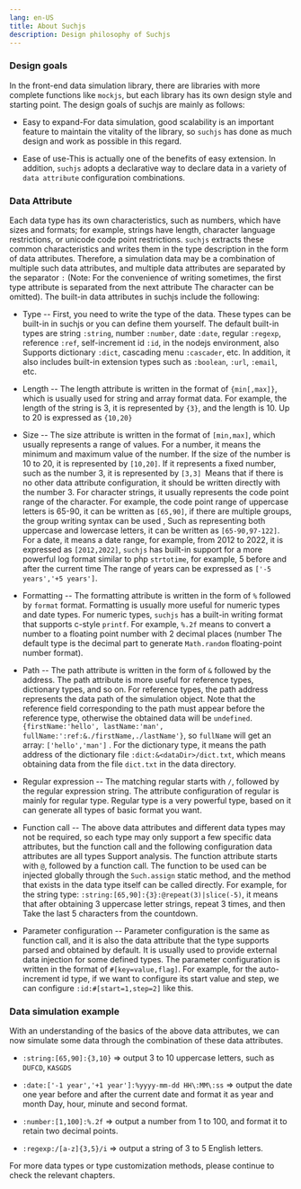 ```yaml
---
lang: en-US
title: About Suchjs
description: Design philosophy of Suchjs
---
```


### Design goals

In the front-end data simulation library, there are libraries with more complete functions like `mockjs`, but each library has its own design style and starting point. The design goals of suchjs are mainly as follows:

- Easy to expand-For data simulation, good scalability is an important feature to maintain the vitality of the library, so `suchjs` has done as much design and work as possible in this regard.

- Ease of use-This is actually one of the benefits of easy extension. In addition, `suchjs` adopts a declarative way to declare data in a variety of `data attribute` configuration combinations.

### Data Attribute

Each data type has its own characteristics, such as numbers, which have sizes and formats; for example, strings have length, character language restrictions, or unicode code point restrictions. `suchjs` extracts these common characteristics and writes them in the type description in the form of data attributes. Therefore, a simulation data may be a combination of multiple such data attributes, and multiple data attributes are separated by the separator `:` (Note: For the convenience of writing sometimes, the first type attribute is separated from the next attribute The character can be omitted). The built-in data attributes in suchjs include the following:

- Type -- First, you need to write the type of the data. These types can be built-in in suchjs or you can define them yourself. The default built-in types are string `:string`, number `:number`, date `:date`, regular `:regexp`, reference `:ref`, self-increment id `:id`, in the nodejs environment, also Supports dictionary `:dict`, cascading menu `:cascader`, etc. In addition, it also includes built-in extension types such as `:boolean`, `:url`, `:email`, etc.

- Length -- The length attribute is written in the format of `{min[,max]}`, which is usually used for string and array format data. For example, the length of the string is 3, it is represented by `{3}`, and the length is 10. Up to 20 is expressed as `{10,20}`

- Size -- The size attribute is written in the format of `[min,max]`, which usually represents a range of values. For a number, it means the minimum and maximum value of the number. If the size of the number is 10 to 20, it is represented by `[10,20]`. If it represents a fixed number, such as the number 3, it is represented by `[3,3] `Means that if there is no other data attribute configuration, it should be written directly with the number 3. For character strings, it usually represents the code point range of the character. For example, the code point range of uppercase letters is 65-90, it can be written as `[65,90]`, if there are multiple groups, the group writing syntax can be used , Such as representing both uppercase and lowercase letters, it can be written as `[65-90,97-122]`. For a date, it means a date range, for example, from 2012 to 2022, it is expressed as `[2012,2022]`, `suchjs` has built-in support for a more powerful log format similar to php `strtotime`, for example, 5 before and after the current time The range of years can be expressed as `['-5 years','+5 years']`.

- Formatting -- The formatting attribute is written in the form of `%` followed by `format` format. Formatting is usually more useful for numeric types and date types. For numeric types, `suchjs` has a built-in writing format that supports c-style `printf`. For example, `%.2f` means to convert a number to a floating point number with 2 decimal places (number The default type is the decimal part to generate `Math.random` floating-point number format).

- Path -- The path attribute is written in the form of `&` followed by the address. The path attribute is more useful for reference types, dictionary types, and so on. For reference types, the path address represents the data path of the simulation object. Note that the reference field corresponding to the path must appear before the reference type, otherwise the obtained data will be `undefined`. `{firstName:'hello', lastName:'man', fullName:':ref:&./firstName,./lastName'}`, so `fullName` will get an array: `['hello','man']` . For the dictionary type, it means the path address of the dictionary file `:dict:&<dataDir>/dict.txt`, which means obtaining data from the file `dict.txt` in the data directory.

- Regular expression -- The matching regular starts with `/`, followed by the regular expression string. The attribute configuration of regular is mainly for regular type. Regular type is a very powerful type, based on it can generate all types of basic format you want.

- Function call -- The above data attributes and different data types may not be required, so each type may only support a few specific data attributes, but the function call and the following configuration data attributes are all types Support analysis. The function attribute starts with `@`, followed by a function call. The function to be used can be injected globally through the `Such.assign` static method, and the method that exists in the data type itself can be called directly. For example, for the string type: `:string:[65,90]:{3}:@repeat(3)|slice(-5)`, it means that after obtaining 3 uppercase letter strings, repeat 3 times, and then Take the last 5 characters from the countdown.

- Parameter configuration -- Parameter configuration is the same as function call, and it is also the data attribute that the type supports parsed and obtained by default. It is usually used to provide external data injection for some defined types. The parameter configuration is written in the format of `#[key=value,flag]`. For example, for the auto-increment id type, if we want to configure its start value and step, we can configure `:id:#[start=1,step=2]` like this.

### Data simulation example

With an understanding of the basics of the above data attributes, we can now simulate some data through the combination of these data attributes.

- `:string:[65,90]:{3,10}` => output 3 to 10 uppercase letters, such as `DUFCD`, `KASGDS`

- `:date:['-1 year','+1 year']:%yyyy-mm-dd HH\:MM\:ss` => output the date one year before and after the current date and format it as year and month Day, hour, minute and second format.

- `:number:[1,100]:%.2f` => output a number from 1 to 100, and format it to retain two decimal points.

- `:regexp:/[a-z]{3,5}/i` => output a string of 3 to 5 English letters.

For more data types or type customization methods, please continue to check the relevant chapters.
